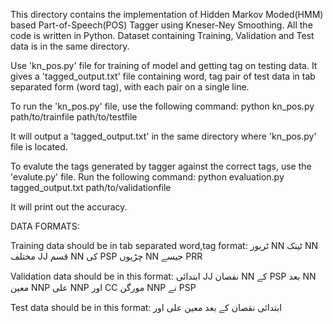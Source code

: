 This directory contains the implementation of Hidden Markov Moded(HMM) based Part-of-Speech(POS) Tagger using Kneser-Ney Smoothing.
All the code is written in Python.
Dataset containing Training, Validation and Test data is in the same directory.

Use 'kn_pos.py' file for training of model and getting tag on testing data. It gives a 'tagged_output.txt' file containing word, tag pair of test data in tab separated form (word	tag), with each pair on a single line.

To run the 'kn_pos.py' file, use the following command:
python kn_pos.py path/to/trainfile path/to/testfile

It will output a 'tagged_output.txt' in the same directory where 'kn_pos.py' file is located.

To evalute the tags generated by tagger against the correct tags, use the 'evalute.py' file.
Run the following command:
python evaluation.py tagged_output.txt path/to/validationfile

It will print out the accuracy.

DATA FORMATS:

Training data should be in tab separated word,tag format:
ٹریور	NN
ٹینک	NN
مختلف	JJ
قسم	NN
کی	PSP
چڑیوں	NN
جیسے	PRR

Validation data should be in this format:
ابتدائی	JJ
نقصان	NN
کے	PSP
بعد	NN
معین	NNP
علی	NNP
اور	CC
مورگن	NNP
نے	PSP

Test data should be in this format:
ابتدائی
نقصان
کے
بعد
معین
علی
اور
